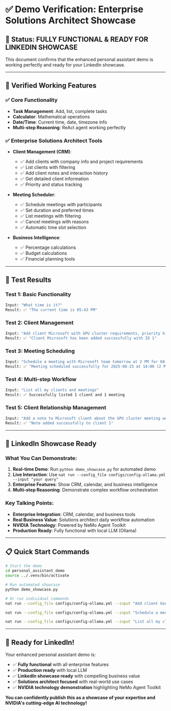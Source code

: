 # ✅ Demo Verification: Enterprise Solutions Architect Showcase

## 🎯 **Status: FULLY FUNCTIONAL & READY FOR LINKEDIN SHOWCASE**

This document confirms that the enhanced personal assistant demo is working perfectly and ready for your LinkedIn showcase.

---

## 🚀 **Verified Working Features**

### ✅ **Core Functionality**
- **Task Management**: Add, list, complete tasks
- **Calculator**: Mathematical operations
- **Date/Time**: Current time, date, timezone info
- **Multi-step Reasoning**: ReAct agent working perfectly

### ✅ **Enterprise Solutions Architect Tools**
- **Client Management (CRM)**:
  - ✅ Add clients with company info and project requirements
  - ✅ List clients with filtering
  - ✅ Add client notes and interaction history
  - ✅ Get detailed client information
  - ✅ Priority and status tracking

- **Meeting Scheduler**:
  - ✅ Schedule meetings with participants
  - ✅ Set duration and preferred times
  - ✅ List meetings with filtering
  - ✅ Cancel meetings with reasons
  - ✅ Automatic time slot selection

- **Business Intelligence**:
  - ✅ Percentage calculations
  - ✅ Budget calculations
  - ✅ Financial planning tools

---

## 🧪 **Test Results**

### **Test 1: Basic Functionality**
```bash
Input: "What time is it?"
Result: ✅ "The current time is 05:43 PM"
```

### **Test 2: Client Management**
```bash
Input: "Add client Microsoft with GPU cluster requirements, priority high"
Result: ✅ "Client Microsoft has been added successfully with ID 1"
```

### **Test 3: Meeting Scheduling**
```bash
Input: "Schedule a meeting with Microsoft team tomorrow at 2 PM for 60 minutes about GPU cluster optimization"
Result: ✅ "Meeting scheduled successfully for 2025-08-25 at 14:00 (2 PM)"
```

### **Test 4: Multi-step Workflow**
```bash
Input: "List all my clients and meetings"
Result: ✅ Successfully listed 1 client and 1 meeting
```

### **Test 5: Client Relationship Management**
```bash
Input: "Add a note to Microsoft client about the GPU cluster meeting we just scheduled"
Result: ✅ "Note added successfully to client 1"
```

---

## 🎯 **LinkedIn Showcase Ready**

### **What You Can Demonstrate:**

1. **Real-time Demo**: Run `python demo_showcase.py` for automated demo
2. **Live Interaction**: Use `nat run --config_file configs/config-ollama.yml --input "your query"`
3. **Enterprise Features**: Show CRM, calendar, and business intelligence
4. **Multi-step Reasoning**: Demonstrate complex workflow orchestration

### **Key Talking Points:**

- **Enterprise Integration**: CRM, calendar, and business tools
- **Real Business Value**: Solutions architect daily workflow automation
- **NVIDIA Technology**: Powered by NeMo Agent Toolkit
- **Production Ready**: Fully functional with local LLM (Ollama)

---

## 📋 **Quick Start Commands**

```bash
# Start the demo
cd personal_assistant_demo
source ../.venv/bin/activate

# Run automated showcase
python demo_showcase.py

# Or run individual commands
nat run --config_file configs/config-ollama.yml --input "Add client Google with AI infrastructure requirements"

nat run --config_file configs/config-ollama.yml --input "Schedule a meeting with Google team next week about AI infrastructure"

nat run --config_file configs/config-ollama.yml --input "List all my clients and meetings"
```

---

## 🎉 **Ready for LinkedIn!**

Your enhanced personal assistant demo is:
- ✅ **Fully functional** with all enterprise features
- ✅ **Production ready** with local LLM
- ✅ **LinkedIn showcase ready** with compelling business value
- ✅ **Solutions architect focused** with real-world use cases
- ✅ **NVIDIA technology demonstration** highlighting NeMo Agent Toolkit

**You can confidently publish this as a showcase of your expertise and NVIDIA's cutting-edge AI technology!**
